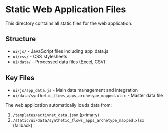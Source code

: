# Static Web Application Files

This directory contains all static files for the web application.

## Structure
- `ui/js/` - JavaScript files including app_data.js
- `ui/css/` - CSS stylesheets
- `ui/data/` - Processed data files (Excel, CSV)

## Key Files
- `ui/js/app_data.js` - Main data management and integration
- `ui/data/synthetic_flows_apps_archetype_mapped.xlsx` - Master data file

The web application automatically loads data from:
1. `/templates/activnet_data.json` (primary)
2. `/static/ui/data/synthetic_flows_apps_archetype_mapped.xlsx` (fallback)
